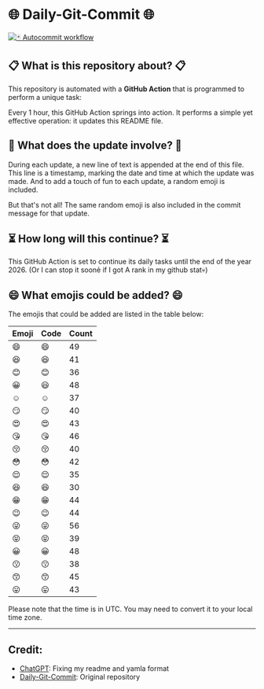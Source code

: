 # 🌐 Daily-Git-Commit 🌐

[![🃏 Autocommit workflow](https://github.com/kleqing/git-auto-commit/actions/workflows/main.yaml/badge.svg?event=check_run)](https://github.com/kleqing/git-auto-commit/actions/workflows/main.yaml)

## 📋 What is this repository about? 📋

This repository is automated with a **GitHub Action** that is programmed to perform a unique task:

Every 1 hour, this GitHub Action springs into action. It performs a simple yet effective operation: it updates this README file.

## 🔄 What does the update involve? 🔄

During each update, a new line of text is appended at the end of this file. This line is a timestamp, marking the date and time at which the update was made. And to add a touch of fun to each update, a random emoji is included.

But that's not all! The same random emoji is also included in the commit message for that update.

## ⏳ How long will this continue? ⏳

This GitHub Action is set to continue its daily tasks until the end of the year 2026. (Or I can stop it soonẻ if I got A rank in my github stat💀)

## 😄 What emojis could be added? 😄

The emojis that could be added are listed in the table below:

| Emoji | Code | Count |
| --- | --- | --- |
| 😄 | :smile: | 49 |
| 😆 | :laughing: | 41 |
| 😊 | :blush: | 36 |
| 😀 | :smiley: | 48 |
| ☺️ | :relaxed: | 37 |
| 😏 | :smirk: | 40 |
| 😍 | :heart_eyes: | 43 |
| 😘 | :kissing_heart: | 46 |
| 😚 | :kissing_closed_eyes: | 40 |
| 😳 | :flushed: | 42 |
| 😌 | :relieved: | 35 |
| 😆 | :satisfied: | 30 |
| 😁 | :grin: | 44 |
| 😉 | :wink: | 44 |
| 😜 | :stuck_out_tongue_winking_eye: | 56 |
| 😝 | :stuck_out_tongue_closed_eyes: | 39 |
| 😀 | :grinning: | 48 |
| 😗 | :kissing: | 38 |
| 😙 | :kissing_smiling_eyes: | 45 |
| 😛 | :stuck_out_tongue: | 43 |

Please note that the time is in UTC. You may need to convert it to your local time zone.

---

## Credit:

- [ChatGPT](chatgpt.com): Fixing my readme and yamla format
- [Daily-Git-Commit](https://github.com/diegomarty/daily-git-commit): Original repository

